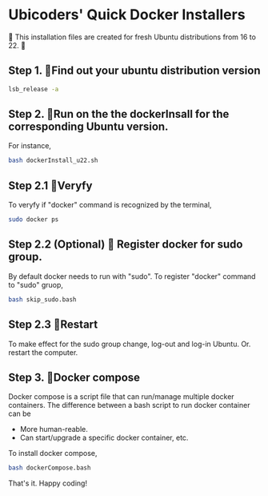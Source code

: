 # Ubicoders' Quick Docker Installers
🚀 This installation files are created for fresh Ubuntu distributions from 16 to 22. 🚀

## Step 1. 🍓Find out your ubuntu distribution version

```bash
lsb_release -a
```

## Step 2. 🍉Run on the the dockerInsall for the corresponding Ubuntu version.

For instance,

```bash
bash dockerInstall_u22.sh
```

## Step 2.1 🍩Veryfy 

To veryfy if "docker" command is recognized by the terminal,

```bash
sudo docker ps
```

## Step 2.2 (Optional) 🍊 Register docker for sudo group.
By default docker needs to run with "sudo". To register "docker" command to "sudo" gruop,

```bash
bash skip_sudo.bash
```

## Step 2.3 🍪Restart

To make effect for the sudo group change, log-out and log-in Ubuntu. Or. restart the computer.


## Step 3. 🍒Docker compose
Docker compose is a script file that can run/manage multiple docker containers. The difference between a bash script to run docker container can be 
- More human-reable.
- Can start/upgrade a specific docker container, etc.

To install docker compose,

```bash
bash dockerCompose.bash
```

That's it. Happy coding!